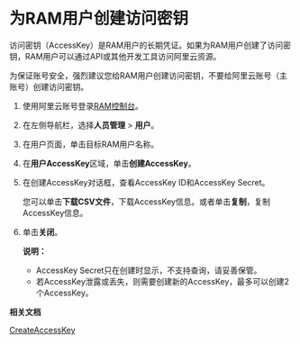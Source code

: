 # 为RAM用户创建访问密钥

访问密钥（AccessKey）是RAM用户的长期凭证。如果为RAM用户创建了访问密钥，RAM用户可以通过API或其他开发工具访问阿里云资源。

为保证账号安全，强烈建议您给RAM用户创建访问密钥，不要给阿里云账号（主账号）创建访问密钥。

1.  使用阿里云账号登录[RAM控制台](https://ram.console.aliyun.com/)。

2.  在左侧导航栏，选择**人员管理** \> **用户**。

3.  在用户页面，单击目标RAM用户名称。

4.  在**用户AccessKey**区域，单击**创建AccessKey**。

5.  在创建AccessKey对话框，查看AccessKey ID和AccessKey Secret。

    您可以单击**下载CSV文件**，下载AccessKey信息。或者单击**复制**，复制AccessKey信息。

6.  单击**关闭**。

    **说明：**

    -   AccessKey Secret只在创建时显示，不支持查询，请妥善保管。
    -   若AccessKey泄露或丢失，则需要创建新的AccessKey，最多可以创建2个AccessKey。

**相关文档**  


[CreateAccessKey](/intl.zh-CN/API参考/API参考（RAM）/用户管理接口/CreateAccessKey.md)

